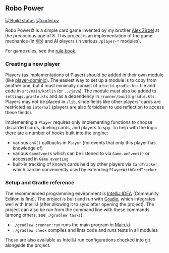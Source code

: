 ## Robo Power

[![Build status](https://github.com/dzirbel/robopower/workflows/Build/badge.svg)](https://github.com/dzirbel/robopower/actions/workflows/build.yml)
[![codecov](https://codecov.io/gh/dzirbel/robopower/branch/main/graph/badge.svg?token=XQCWQ5OFKG)](https://codecov.io/gh/dzirbel/robopower)

Robo Power© is a simple card game invented by my brother [Alex Zirbel](https://github.com/azirbel)
at the precocious age of 8. This project is an implementation of the game mechanics (in
[/lib](/lib)) and AI players (in various `/player-*` modules).

For game rules, see the [rule book](/rulebook.pdf).

### Creating a new player

Players (as implementations of [Player](/lib/src/main/kotlin/com/dzirbel/robopower/Player.kt))
should be added in their own module (like [player-dominic](/player-dominic)). The easiest way to
set up a module is to copy from another one, but it must minimally consist of a `build.gradle.kts`
file and code in `src/main/kotlin` (or `../java`). The module must also be added to
`settings.gradle.kts` and as a dependency in `/runner/build.gradle.kts`. Players may not be placed
in `/lib`, since fields like other players' cards are restricted as `internal` (players are also
forbidden to use reflection to access these fields).

Implementing a `Player` requires only implementing functions to choose discarded cards, dueling
cards, and players to spy. To help with the logic there are a number of hooks built into the engine:
- various `onX()` callbacks in `Player` (for events that only this player has knowledge of)
- various `GameEvent`s which can be listened to via `Game.onEvent()` or accessed in `Game.eventLog`
- built-in tracking of known cards held by other players via `CardTracker`, which can be 
  conveniently used by extending `PlayerWithCardTracker`

### Setup and Gradle reference

The recommended programming environment is [IntelliJ IDEA](https://www.jetbrains.com/idea/)
(Community Edition is fine). The project is built and run with [Gradle](https://gradle.org/), which
integrates well with IntelliJ (after allowing it to sync after opening the project). The project can
also be run from the command line with these commands (among others, see `./gradlew tasks`):
- `./gradlew :runner:run` runs the main program in [Main.kt](/runner/src/main/kotlin/com/dzirbel/robopower/Main.kt)
- `./gradlew check` compiles and lints code and runs tests in all modules

These are also available as IntelliJ run configurations checked into git alongside the project.
